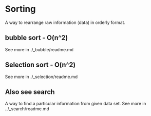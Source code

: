 # Sorting
A way to rearrange raw information (data) in orderly format.

## bubble sort - O(n^2)
See more in ./_bubble/readme.md

## Selection sort - O(n^2)
See more in ./_selection/readme.md

## Also see search
A way to find a particular information from given data set.
See more in ../_search/readme.md
